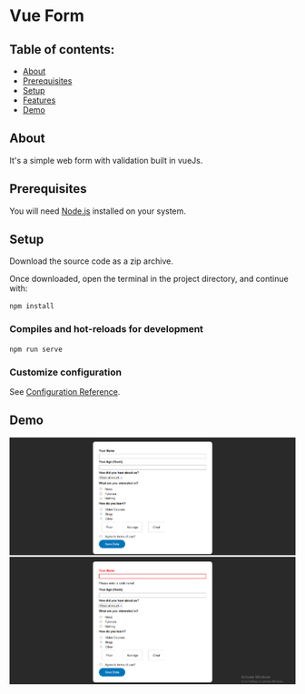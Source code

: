 # Vue Form 

## Table of contents:

- [About](#about)
- [Prerequisites](#prerequisites)
- [Setup](#setup)
- [Features](#features)
- [Demo](#demo)

## About

It's a simple web form with validation built in vueJs.

## Prerequisites

You will need [Node.js](https://nodejs.org) installed on your system.

## Setup

Download the source code as a zip archive.

Once downloaded, open the terminal in the project directory, and continue with:

```
npm install
```

### Compiles and hot-reloads for development

```
npm run serve
```

### Customize configuration

See [Configuration Reference](https://cli.vuejs.org/config/).

## Demo
![Alt Text](Screenshot%20(2071).png)
![Alt Text](Screenshot%20(2073).png)